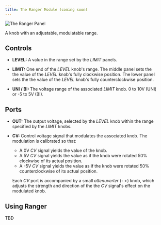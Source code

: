 ```yaml
---
title: The Ranger Module (coming soon)
---
```

<img class="panel" src="panel.svg" alt="The Ranger Panel" />

A knob with an adjustable, modulatable range.

## Controls
- **LEVEL:**
    A value in the range
    set by the _LIMIT_ panels.

- **LIMIT:**
    One end of the _LEVEL_ knob's range.  The middle panel sets the the value
    of the _LEVEL_ knob's fully clockwise position.  The lower panel sets the
    the value of the _LEVEL_ knob's fully counterclockwise position.

- **UNI / BI:**
    The voltage range of the associated _LIMIT_ knob.
    0 to 10V (UNI)
    or -5 to 5V (BI).

## Ports
- **OUT:**
    The output voltage,
    selected by the _LEVEL_ knob
    within the range specified by the _LIMIT_ knobs.

- **CV:**
    Control voltage signal that modulates the associated knob.
    The modulation is calibrated so that:
    - A 0V _CV_ signal yields the value of the knob.
    - A 5V _CV_ signal yields the value
        as if the knob were rotated 50%
        clockwise
        of its actual position.
    - A -5V _CV_ signal yields the value
        as if the knob were rotated 50%
        counterclockwise
        of its actual position.

    Each _CV_ port
        is accompanied by a small *attenuverter* (**- +**) knob,
        which adjusts the strength and direction
        of the the _CV_ signal's effect
        on the modulated knob.

## Using Ranger

TBD
